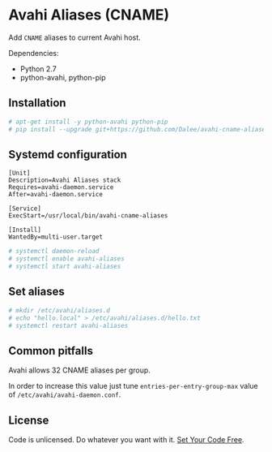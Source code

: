 # Avahi Aliases (CNAME)

Add `CNAME` aliases to current Avahi host.

Dependencies:
 * Python 2.7
 * python-avahi, python-pip

## Installation

```bash
# apt-get install -y python-avahi python-pip
# pip install --upgrade git+https://github.com/Dalee/avahi-cname-aliases.git
```

## Systemd configuration
```
[Unit]
Description=Avahi Aliases stack
Requires=avahi-daemon.service
After=avahi-daemon.service

[Service]
ExecStart=/usr/local/bin/avahi-cname-aliases

[Install]
WantedBy=multi-user.target
```

```bash
# systemctl daemon-reload
# systemctl enable avahi-aliases
# systemctl start avahi-aliases
```

## Set aliases

```bash
# mkdir /etc/avahi/aliases.d
# echo "hello.local" > /etc/avahi/aliases.d/hello.txt
# systemctl restart avahi-aliases
```

## Common pitfalls

Avahi allows 32 CNAME aliases per group.

In order to increase this value just tune `entries-per-entry-group-max` 
value of `/etc/avahi/avahi-daemon.conf`.


## License

Code is unlicensed. Do whatever you want with it. [Set Your Code Free](http://unlicense.org/).
